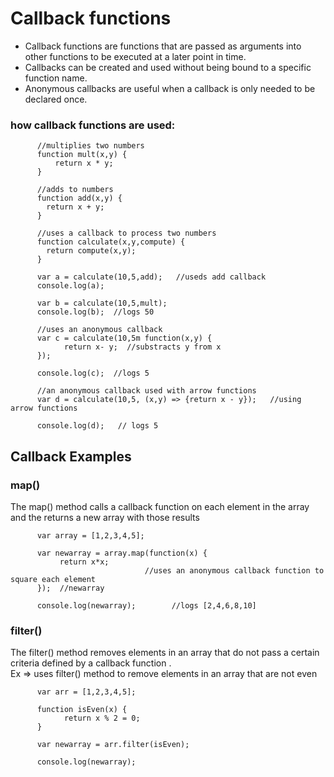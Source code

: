 # Callback functions
- Callback functions are functions that are passed as arguments into other functions to be executed at a later point in time.
- Callbacks can be created and used without being bound to a specific function name.
- Anonymous callbacks are useful when a callback is only needed to be declared once.

### how callback functions are used:

```
      //multiplies two numbers
      function mult(x,y) {
          return x * y;
      }
      
      //adds to numbers
      function add(x,y) {
        return x + y;
      }
      
      //uses a callback to process two numbers
      function calculate(x,y,compute) {
        return compute(x,y);
      }
      
      var a = calculate(10,5,add);   //useds add callback
      console.log(a);
      
      var b = calculate(10,5,mult);
      console.log(b);  //logs 50
      
      //uses an anonymous callback
      var c = calculate(10,5m function(x,y) {
            return x- y;  //substracts y from x
      });
      
      console.log(c);  //logs 5
      
      //an anonymous callback used with arrow functions
      var d = calculate(10,5, (x,y) => {return x - y});   //using arrow functions
      
      console.log(d);   // logs 5

```

## Callback Examples

### map()
The map() method calls a callback function on each element in the array and the returns a new array with those results

```
      var array = [1,2,3,4,5];
      
      var newarray = array.map(function(x) {
           return x*x; 
                              //uses an anonymous callback function to square each element
      });  //newarray
      
      console.log(newarray);        //logs [2,4,6,8,10]

```

### filter()
The filter() method removes elements in an array that do not pass a certain criteria defined by a callback function .      
Ex => uses filter() method to remove elements in an array that are not even

```
      var arr = [1,2,3,4,5];
      
      function isEven(x) {
            return x % 2 = 0;
      }
      
      var newarray = arr.filter(isEven);
      
      console.log(newarray);

```























